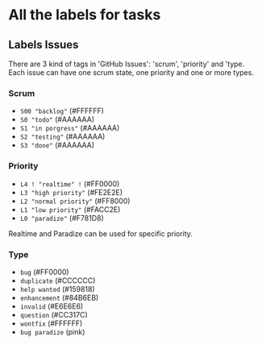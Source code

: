 # All the labels for tasks
## Labels Issues

There are 3 kind of tags in 'GitHub Issues': 'scrum', 'priority' and 'type. Each issue can have one scrum state, one priority and one or more types.

### Scrum

* <code>S00 "backlog"</code> (#FFFFFF)
* <code>S0 "todo"</code> (#AAAAAA)
* <code>S1 "in porgress"</code> (#AAAAAA)
* <code>S2 "testing"</code> (#AAAAAA)
* <code>S3 "done"</code> (#AAAAAA)

### Priority

* <code>L4 ! "realtime" !</code> (#FF0000)
* <code>L3 "high priority"</code> (#FE2E2E)
* <code>L2 "normal priority"</code> (#FF8000)
* <code>L1 "low priority"</code> (#FACC2E)
* <code>L0 "paradize"</code> (#F781D8)

Realtime and Paradize can be used for specific priority.

### Type

* <code>bug</code> (#FF0000)
* <code>duplicate</code> (#CCCCCC)
* <code>help wanted</code> (#159818)
* <code>enhancement</code> (#84B6EB)
* <code>invalid</code> (#E6E6E6)
* <code>question</code> (#CC317C)
* <code>wontfix</code> (#FFFFFF)
* <code>bug paradize</code> (pink)


